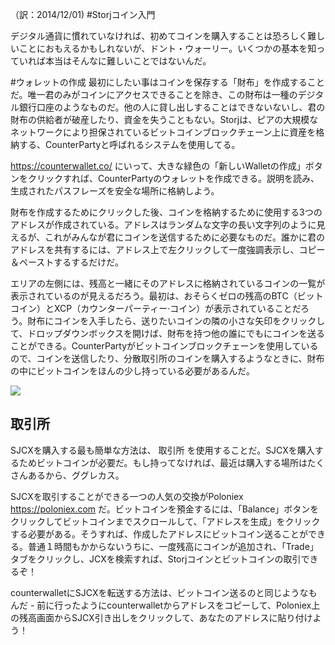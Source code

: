 （訳：2014/12/01)
#Storjコイン入門

デジタル通貨に慣れていなければ、初めてコインを購入することは恐ろしく難しいことにおもえるかもしれないが、ドント・ウォーリー。いくつかの基本を知っていれば本当はそんなに難しいことではないんだ。

#ウォレットの作成
最初にしたい事はコインを保存する「財布」を作成することだ。唯一君のみがコインにアクセスできることを除き、この財布は一種のデジタル銀行口座のようなものだ。他の人に貸し出しすることはできないないし、君の財布の供給者が破産したり、資金を失うこともない。Storjは、ピアの大規模なネットワークにより担保されているビットコインブロックチェーン上に資産を格納する、CounterPartyと呼ばれるシステムを使用してる。

https://counterwallet.co/ にいって、大きな緑色の「新しいWalletの作成」ボタンをクリックすれば、CounterPartyのウォレットを作成できる。説明を読み、生成されたパスフレーズを安全な場所に格納しよう。

財布を作成するためにクリックした後、コインを格納するために使用する3つのアドレスが作成されている。アドレスはランダムな文字の長い文字列のように見えるが、これがみんなが君にコインを送信するために必要なものだ。誰かに君のアドレスを共有するには、アドレス上で左クリックして一度強調表示し、コピー＆ペーストするするだけだ。

エリアの左側には、残高と一緒にそのアドレスに格納されているコインの一覧が表示されているのが見えるだろう。最初は、おそらくゼロの残高のBTC（ビットコイン）とXCP（カウンターパーティー·コイン）が表示されていることだろう。財布にコインを入手したら、送りたいコインの隣の小さな矢印をクリックして、ドロップダウンボックスを開けば、財布を持つ他の誰にでもにコインを送ることができる。CounterPartyがビットコインブロックチェーンを使用しているので、コインを送信したり、分散取引所のコインを購入するようなときに、財布の中にビットコインをほんの少し持っている必要があるんだ。

![](http://i.imgur.com/RxBCOATl.png) 

##  取引所 

SJCXを購入する最も簡単な方法は、 取引所 を使用することだ。SJCXを購入するためビットコインが必要だ。もし持ってなければ、最近は購入する場所はたくさんあるから、ググレカス。

SJCXを取引することができる一つの人気の交換がPoloniex https://poloniex.com だ。ビットコインを預金するには、「Balance」ボタンをクリックしてビットコインまでスクロールして、「アドレスを生成」をクリックする必要がある。そうすれば、作成したアドレスにビットコイン送ることができる。普通１時間もかからないうちに、一度残高にコインが追加され、「Trade」タブをクリックし、JCXを検索すれば、Storjコインとビットコインの取引できるぞ！

counterwalletにSJCXを転送する方法は、ビットコイン送るのと同じようなもんだ - 前に行ったようにcounterwalletからアドレスをコピーして、Poloniex上の残高画面からSJCX引き出しをクリックして、あなたのアドレスに貼り付けよう！

